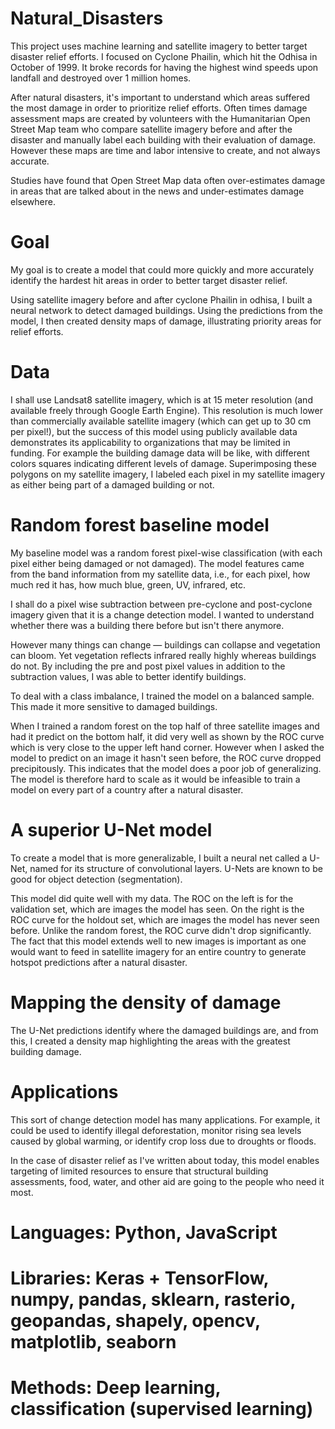 # Natural_Disasters
This project uses machine learning and satellite imagery to better target disaster relief efforts. I focused on Cyclone Phailin, which hit the Odhisa in October of 1999. It broke records for having the highest wind speeds upon landfall and destroyed over 1 million homes.

After natural disasters, it's important to understand which areas suffered the most damage in order to prioritize relief efforts. Often times damage assessment maps are created by volunteers with the Humanitarian Open Street Map team who compare satellite imagery before and after the disaster and manually label each building with their evaluation of damage. However these maps are time and labor intensive to create, and not always accurate.

Studies have found that Open Street Map data often over-estimates damage in areas that are talked about in the news and under-estimates damage elsewhere.

# Goal
My goal is  to create a model that could more quickly and more accurately identify the hardest hit areas in order to better target disaster relief.

Using satellite imagery before and after cyclone Phailin in odhisa, I built a neural network to detect damaged buildings. Using the predictions from the model, I then created density maps of damage, illustrating priority areas for relief efforts.

# Data
I  shall use Landsat8 satellite imagery, which is at 15 meter resolution (and available freely through Google Earth Engine). This resolution is much lower than commercially available satellite imagery (which can get up to 30 cm per pixel!), but the success of this model using publicly available data demonstrates its applicability to organizations that may be limited in funding.
For example the building damage data will be like, with different colors squares indicating different levels of damage. Superimposing these polygons on my satellite imagery, I labeled each pixel in my satellite imagery as either being part of a damaged building or not.

# Random forest baseline model
My baseline model was a random forest pixel-wise classification (with each pixel either being damaged or not damaged). The model features came from the band information from my satellite data, i.e., for each pixel, how much red it has, how much blue, green, UV, infrared, etc.

I shall do  a pixel wise subtraction between pre-cyclone and post-cyclone imagery given that it is a change detection model. I wanted to understand whether there was a building there before but isn't there anymore.

However many things can change — buildings can collapse and vegetation can bloom. Yet vegetation reflects infrared really highly whereas buildings do not. By including the pre and post pixel values in addition to the subtraction values, I was able to better identify buildings.

To deal with a class imbalance, I trained the model on a balanced sample. This made it more sensitive to damaged buildings.

When I trained a random forest on the top half of three satellite images and had it predict on the bottom half, it did very well as shown by the ROC curve which is very close to the upper left hand corner. However when I asked the model to predict on an image it hasn't seen before, the ROC curve dropped precipitously. This indicates that the model does a poor job of generalizing. The model is therefore hard to scale as it would be infeasible to train a model on every part of a country after a natural disaster.

# A superior U-Net model
To create a model that is more generalizable, I built a neural net called a U-Net, named for its structure of convolutional layers. U-Nets are known to be good for object detection (segmentation).

This model did quite well with my data. The ROC on the left is for the validation set, which are images the model has seen. On the right is the ROC curve for the holdout set, which are images the model has never seen before. Unlike the random forest, the ROC curve didn't drop significantly. The fact that this model extends well to new images is important as one would want to feed in satellite imagery for an entire country to generate hotspot predictions after a natural disaster.

# Mapping the density of damage
The U-Net predictions identify where the damaged buildings are, and from this, I created a density map highlighting the areas with the greatest building damage.

# Applications
This sort of change detection model has many applications. For example, it could be used to identify illegal deforestation, monitor rising sea levels caused by global warming, or identify crop loss due to droughts or floods.

In the case of disaster relief as I've written about today, this model enables targeting of limited resources to ensure that structural building assessments, food, water, and other aid are going to the people who need it most.

# Languages: Python, JavaScript
# Libraries: Keras + TensorFlow, numpy, pandas, sklearn, rasterio, geopandas, shapely, opencv, matplotlib, seaborn
# Methods: Deep learning, classification (supervised learning)












